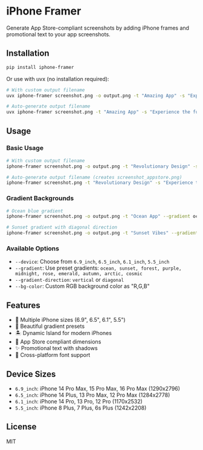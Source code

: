 # iPhone Framer

Generate App Store-compliant screenshots by adding iPhone frames and promotional text to your app screenshots.

## Installation

```bash
pip install iphone-framer
```

Or use with uvx (no installation required):

```bash
# With custom output filename
uvx iphone-framer screenshot.png -o output.png -t "Amazing App" -s "Experience the future"

# Auto-generate output filename
uvx iphone-framer screenshot.png -t "Amazing App" -s "Experience the future"
```

## Usage

### Basic Usage

```bash
# With custom output filename
iphone-framer screenshot.png -o output.png -t "Revolutionary Design" -s "Experience the future" --device 6.9_inch

# Auto-generate output filename (creates screenshot_appstore.png)
iphone-framer screenshot.png -t "Revolutionary Design" -s "Experience the future" --device 6.9_inch
```

### Gradient Backgrounds

```bash
# Ocean blue gradient
iphone-framer screenshot.png -o output.png -t "Ocean App" --gradient ocean

# Sunset gradient with diagonal direction
iphone-framer screenshot.png -o output.png -t "Sunset Vibes" --gradient sunset --gradient-direction diagonal
```

### Available Options

- `--device`: Choose from `6.9_inch`, `6.5_inch`, `6.1_inch`, `5.5_inch`
- `--gradient`: Use preset gradients: `ocean, sunset, forest, purple, midnight, rose, emerald, autumn, arctic, cosmic`
- `--gradient-direction`: `vertical` or `diagonal`
- `--bg-color`: Custom RGB background color as "R,G,B"

## Features

- 📱 Multiple iPhone sizes (6.9", 6.5", 6.1", 5.5")
- 🎨 Beautiful gradient presets
- 🏝️ Dynamic Island for modern iPhones
- 📐 App Store compliant dimensions
- ✨ Promotional text with shadows
- 🔄 Cross-platform font support

## Device Sizes

- `6.9_inch`: iPhone 14 Pro Max, 15 Pro Max, 16 Pro Max (1290x2796)
- `6.5_inch`: iPhone 14 Plus, 13 Pro Max, 12 Pro Max (1284x2778)
- `6.1_inch`: iPhone 14 Pro, 13 Pro, 12 Pro (1170x2532)
- `5.5_inch`: iPhone 8 Plus, 7 Plus, 6s Plus (1242x2208)

## License

MIT